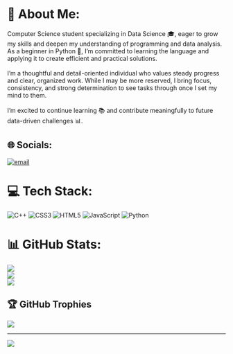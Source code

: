 # 💫 About Me:
Computer Science student specializing in Data Science 🎓, eager to grow my skills and deepen my understanding of programming and data analysis. As a beginner in Python 🐍, I’m committed to learning the language and applying it to create efficient and practical solutions.<br><br>I’m a thoughtful and detail-oriented individual who values steady progress and clear, organized work. While I may be more reserved, I bring focus, consistency, and strong determination to see tasks through once I set my mind to them.<br><br>I’m excited to continue learning 📚 and contribute meaningfully to future data-driven challenges 📊.


## 🌐 Socials:
[![email](https://img.shields.io/badge/Email-D14836?logo=gmail&logoColor=white)](mailto:sinananilofficial@gmail.com) 

# 💻 Tech Stack:
![C++](https://img.shields.io/badge/c++-%2300599C.svg?style=for-the-badge&logo=c%2B%2B&logoColor=white) ![CSS3](https://img.shields.io/badge/css3-%231572B6.svg?style=for-the-badge&logo=css3&logoColor=white) ![HTML5](https://img.shields.io/badge/html5-%23E34F26.svg?style=for-the-badge&logo=html5&logoColor=white) ![JavaScript](https://img.shields.io/badge/javascript-%23323330.svg?style=for-the-badge&logo=javascript&logoColor=%23F7DF1E) ![Python](https://img.shields.io/badge/python-3670A0?style=for-the-badge&logo=python&logoColor=ffdd54)
# 📊 GitHub Stats:
![](https://github-readme-stats.vercel.app/api?username=SinanAnilOfficial&theme=shadow_blue&hide_border=false&include_all_commits=false&count_private=false)<br/>
![](https://nirzak-streak-stats.vercel.app/?user=SinanAnilOfficial&theme=shadow_blue&hide_border=false)<br/>
![](https://github-readme-stats.vercel.app/api/top-langs/?username=SinanAnilOfficial&theme=shadow_blue&hide_border=false&include_all_commits=false&count_private=false&layout=compact)

## 🏆 GitHub Trophies
![](https://github-profile-trophy.vercel.app/?username=SinanAnilOfficial&theme=shadow_blue&no-frame=false&no-bg=true&margin-w=4)

---
[![](https://visitcount.itsvg.in/api?id=SinanAnilOfficial&icon=0&color=0)](https://visitcount.itsvg.in)

<!-- Proudly created with GPRM ( https://gprm.itsvg.in ) -->
